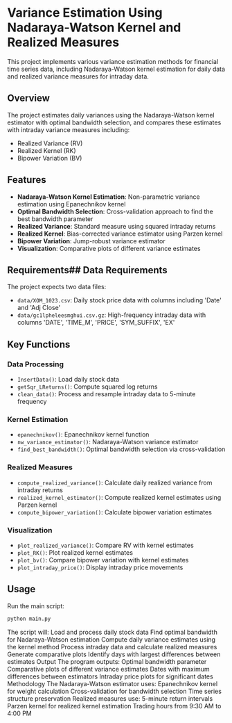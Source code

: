 # Variance Estimation Using Nadaraya-Watson Kernel and Realized Measures

This project implements various variance estimation methods for financial time series data, including Nadaraya-Watson kernel estimation for daily data and realized variance measures for intraday data.

## Overview

The project estimates daily variances using the Nadaraya-Watson kernel estimator with optimal bandwidth selection, and compares these estimates with intraday variance measures including:
- Realized Variance (RV)
- Realized Kernel (RK)
- Bipower Variation (BV)

## Features

- **Nadaraya-Watson Kernel Estimation**: Non-parametric variance estimation using Epanechnikov kernel
- **Optimal Bandwidth Selection**: Cross-validation approach to find the best bandwidth parameter
- **Realized Variance**: Standard measure using squared intraday returns
- **Realized Kernel**: Bias-corrected variance estimator using Parzen kernel
- **Bipower Variation**: Jump-robust variance estimator
- **Visualization**: Comparative plots of different variance estimates

## Requirements## Data Requirements

The project expects two data files:
- `data/XOM_1023.csv`: Daily stock price data with columns including 'Date' and 'Adj Close'
- `data/gc1lpheleesmghui.csv.gz`: High-frequency intraday data with columns 'DATE', 'TIME_M', 'PRICE', 'SYM_SUFFIX', 'EX'

## Key Functions

### Data Processing
- `InsertData()`: Load daily stock data
- `getSqr_LReturns()`: Compute squared log returns
- `clean_data()`: Process and resample intraday data to 5-minute frequency

### Kernel Estimation
- `epanechnikov()`: Epanechnikov kernel function
- `nw_variance_estimator()`: Nadaraya-Watson variance estimator
- `find_best_bandwidth()`: Optimal bandwidth selection via cross-validation

### Realized Measures
- `compute_realized_variance()`: Calculate daily realized variance from intraday returns
- `realized_kernel_estimator()`: Compute realized kernel estimates using Parzen kernel
- `compute_bipower_variation()`: Calculate bipower variation estimates

### Visualization
- `plot_realized_variance()`: Compare RV with kernel estimates
- `plot_RK()`: Plot realized kernel estimates
- `plot_bv()`: Compare bipower variation with kernel estimates
- `plot_intraday_price()`: Display intraday price movements

## Usage

Run the main script:

```python
python main.py 
```




The script will:
Load and process daily stock data
Find optimal bandwidth for Nadaraya-Watson estimation
Compute daily variance estimates using the kernel method
Process intraday data and calculate realized measures
Generate comparative plots
Identify days with largest differences between estimates
Output
The program outputs:
Optimal bandwidth parameter
Comparative plots of different variance estimates
Dates with maximum differences between estimators
Intraday price plots for significant dates
Methodology
The Nadaraya-Watson estimator uses:
Epanechnikov kernel for weight calculation
Cross-validation for bandwidth selection
Time series structure preservation
Realized measures use:
5-minute return intervals
Parzen kernel for realized kernel estimation
Trading hours from 9:30 AM to 4:00 PM

